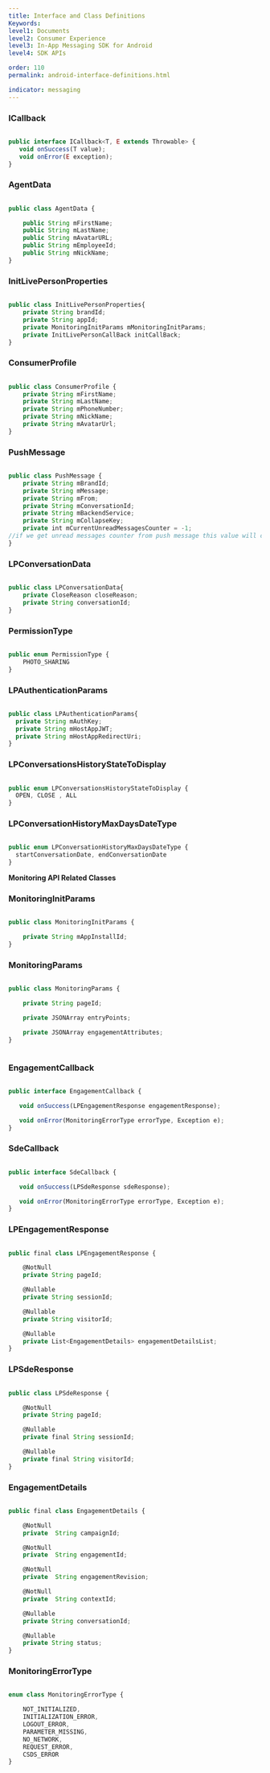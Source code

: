 ```yaml
---
title: Interface and Class Definitions
Keywords:
level1: Documents
level2: Consumer Experience
level3: In-App Messaging SDK for Android
level4: SDK APIs

order: 110
permalink: android-interface-definitions.html

indicator: messaging
---
```


### ICallback

```javascript

public interface ICallback<T, E extends Throwable> {
   void onSuccess(T value);
   void onError(E exception);
}
```

### AgentData

```javascript

public class AgentData {

    public String mFirstName;
    public String mLastName;
    public String mAvatarURL;
    public String mEmployeeId;
    public String mNickName;
}
```



### InitLivePersonProperties

```javascript

public class InitLivePersonProperties{
    private String brandId;
    private String appId;
    private MonitoringInitParams mMonitoringInitParams;
    private InitLivePersonCallBack initCallBack;
}
```


### ConsumerProfile

```javascript

public class ConsumerProfile {
    private String mFirstName;
    private String mLastName;
    private String mPhoneNumber;
    private String mNickName;
    private String mAvatarUrl;
}
```

### PushMessage

```javascript

public class PushMessage {
    private String mBrandId;
    private String mMessage;
    private String mFrom;
    private String mConversationId;
    private String mBackendService;
    private String mCollapseKey;
    private int mCurrentUnreadMessagesCounter = -1;
//if we get unread messages counter from push message this value will contain it.
}
```

### LPConversationData


```javascript

public class LPConversationData{
    private CloseReason closeReason;
    private String conversationId;
}
```  

### PermissionType


```javascript

public enum PermissionType {
  	PHOTO_SHARING
}  
```

### LPAuthenticationParams

```javascript

public class LPAuthenticationParams{
  private String mAuthKey;
  private String mHostAppJWT;
  private String mHostAppRedirectUri;
}
```


### LPConversationsHistoryStateToDisplay

```javascript

public enum LPConversationsHistoryStateToDisplay {
  OPEN, CLOSE , ALL
}

```


### LPConversationHistoryMaxDaysDateType

```javascript

public enum LPConversationHistoryMaxDaysDateType {
  startConversationDate, endConversationDate
}


```



**Monitoring API Related Classes**


### MonitoringInitParams

```javascript

public class MonitoringInitParams {

	private String mAppInstallId;
}


```

### MonitoringParams

```javascript

public class MonitoringParams {

	private String pageId;

	private JSONArray entryPoints;

	private JSONArray engagementAttributes;
}



```

### EngagementCallback

```javascript

public interface EngagementCallback {

   void onSuccess(LPEngagementResponse engagementResponse);

   void onError(MonitoringErrorType errorType, Exception e);
}

```

### SdeCallback

```javascript

public interface SdeCallback {

   void onSuccess(LPSdeResponse sdeResponse);

   void onError(MonitoringErrorType errorType, Exception e);
}

```

### LPEngagementResponse

```javascript

public final class LPEngagementResponse {

	@NotNull
	private String pageId;

	@Nullable
	private String sessionId;

	@Nullable
	private String visitorId;

	@Nullable
	private List<EngagementDetails> engagementDetailsList;
}


```

### LPSdeResponse

```javascript

public class LPSdeResponse {

	@NotNull
	private String pageId;

	@Nullable
	private final String sessionId;

	@Nullable
	private final String visitorId;
}

```

### EngagementDetails

```javascript

public final class EngagementDetails {

	@NotNull
	private  String campaignId;

	@NotNull
	private  String engagementId;

	@NotNull
	private  String engagementRevision;

	@NotNull
	private  String contextId;

	@Nullable
	private String conversationId;

	@Nullable
	private String status;
}

```

### MonitoringErrorType

```javascript

enum class MonitoringErrorType {

    NOT_INITIALIZED,
    INITIALIZATION_ERROR,
    LOGOUT_ERROR,
    PARAMETER_MISSING,
    NO_NETWORK,
    REQUEST_ERROR,
    CSDS_ERROR
}

```
